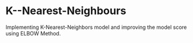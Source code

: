 # K--Nearest-Neighbours
Implementing K-Nearest-Neighbors model and improving the model score using ELBOW Method.
